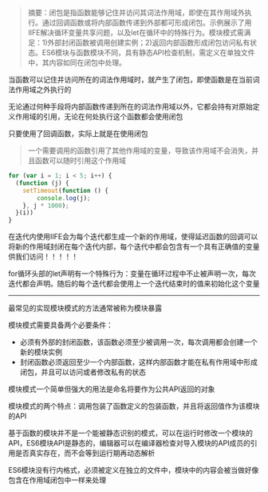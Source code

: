 > 摘要：闭包是指函数能够记住并访问其词法作用域，即使在其作用域外执行。通过回调函数或将内部函数传递到外部都可形成闭包。示例展示了用IIFE解决循环变量共享问题，以及let在循环中的特殊行为。模块模式需满足：1)外部封闭函数被调用创建实例；2)返回内部函数形成闭包访问私有状态。ES6模块与函数模块不同，具有静态API检查机制，需定义在单独文件中，其内容如同在闭包中处理。

当函数可以记住并访问所在的词法作用域时，就产生了闭包，即使函数是在当前词法作用域之外执行的

无论通过何种手段将内部函数传递到所在的词法作用域以外，它都会持有对原始定义作用域的引用，无论在何处执行这个函数都会使用闭包

只要使用了回调函数，实际上就是在使用闭包

> 一个需要调用的函数引用了其他作用域的变量，导致该作用域不会消失，并且函数可以随时引用这个作用域

```js
for (var i = 1; i < 5; i++) {
  (function (j) {
    setTimeout(function () {
        console.log(j); 
    }, j * 1000);
  }(i))
}
```

在迭代内使用IIFE会为每个迭代都生成一个新的作用域，使得延迟函数的回调可以将新的作用域封闭在每个迭代内部，每个迭代中都会包含有一个具有正确值的变量供我们访问！！！！！

for循环头部的let声明有一个特殊行为：变量在循环过程中不止被声明一次，每次迭代都会声明。随后的每个迭代都会使用上一个迭代结束时的值来初始化这个变量

---

最常见的实现模块模式的方法通常被称为模块暴露

模块模式需要具备两个必要条件：

- 必须有外部的封闭函数，该函数必须至少被调用一次，每次调用都会创建一个新的模块实例
- 封闭函数必须返回至少一个内部函数，这样内部函数才能在私有作用域中形成闭包，并且可以访问或者修改私有的状态

模块模式一个简单但强大的用法是命名将要作为公共API返回的对象

模块模式的两个特点：调用包装了函数定义的包装函数，并且将返回值作为该模块的API

基于函数的模块并不是一个能被静态识别的模式，可以在运行时修改一个模块的API，ES6模块API是静态的，编辑器可以在编译器检查对导入模块的API成员的引用是否真实存在，而不会等到运行期再动态解析

ES6模块没有行内格式，必须被定义在独立的文件中，模块中的内容会被当做好像包含在作用域闭包中一样来处理

